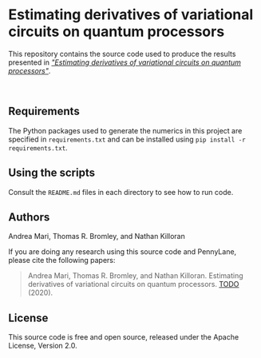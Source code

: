 # Estimating derivatives of variational circuits on quantum processors

This repository contains the source code used to produce the results presented in
[*"Estimating derivatives of variational circuits on quantum processors"*](TODO).

<br/>

## Requirements

The Python packages used to generate the numerics in this project are specified in
``requirements.txt`` and can be installed using ``pip install -r requirements.txt``.

## Using the scripts

Consult the ``README.md`` files in each directory to see how to run code.

## Authors

Andrea Mari, Thomas R. Bromley, and Nathan Killoran

If you are doing any research using this source code and PennyLane, please cite the following
papers:

> Andrea Mari, Thomas R. Bromley, and Nathan Killoran. Estimating derivatives of variational circuits on quantum processors. [TODO](TODO) (2020).

## License

This source code is free and open source, released under the Apache License, Version 2.0.
